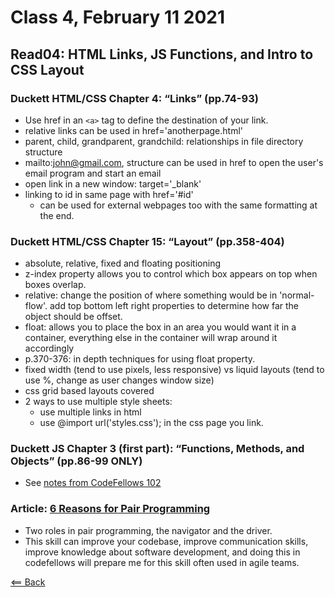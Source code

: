 # Class 4, February 11 2021

## Read04: HTML Links, JS Functions, and Intro to CSS Layout

### Duckett HTML/CSS Chapter 4: “Links” (pp.74-93)

- Use href in an `<a>` tag to define the destination of your link.
- relative links can be used in href='anotherpage.html'
- parent, child, grandparent, grandchild: relationships in file directory structure
- mailto:john@gmail.com, structure can be used in href to open the user's email program and start an email
- open link in a new window: target='_blank'
- linking to id in same page with href='#id'
  - can be used for external webpages too with the same formatting at the end.

### Duckett HTML/CSS Chapter 15: “Layout” (pp.358-404)

- absolute, relative, fixed and floating positioning
- z-index property allows you to control which box appears on top when boxes overlap.
- relative: change the position of where something would be in 'normal-flow'. add top bottom left right properties to determine how far the object should be offset.
- float: allows you to place the box in an area you would want it in a container, everything else in the container will wrap around it accordingly
- p.370-376: in depth techniques for using float property.
- fixed width (tend to use pixels, less responsive) vs liquid layouts (tend to use %, change as user changes window size)
- css grid based layouts covered
- 2 ways to use multiple style sheets:
  - use multiple links in html
  - use @import url('styles.css'); in the css page you link.

### Duckett JS Chapter 3 (first part): “Functions, Methods, and Objects” (pp.86-99 ONLY)

- See [notes from CodeFellows 102](../code102/class07-javascript2.md)

### Article: [6 Reasons for Pair Programming](https://www.codefellows.org/blog/6-reasons-for-pair-programming/)

- Two roles in pair programming, the navigator and the driver.
- This skill can improve your codebase, improve communication skills, improve knowledge about software development, and doing this in codefellows will prepare me for this skill often used in agile teams.

[<== Back](/README.md)

